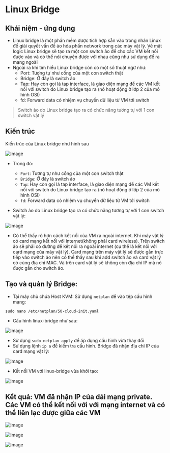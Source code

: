 # Linux Bridge
## Khái niệm - ứng dụng 
- Linux bridge là một phần mềm được tích hợp sẵn vào trong nhân Linux để giải quyết vấn đề ảo hóa phần network trong các máy vật lý. Về mặt logic Linux bridge sẽ tạo ra một con switch ảo để cho các VM kết nối được vào và có thể nói chuyện được với nhau cũng như sử dụng để ra mạng ngoài
- Ngoài ra khi tìm hiểu Linux bridge còn có một số thuật ngữ như:
	+ Port: Tương tự như cổng của một con switch thật
	+ Bridge: Ở đây là switch ảo
	+ Tap: Hay còn gọi là tap interface, là giao diện mạng để các VM kết nối với switch do Linux bridge tạo ra (nó hoạt động ở lớp 2 của mô hình OSI)
	+ fd: Forward data có nhiệm vụ chuyển dữ liệu từ VM tới switch

> Switch ảo do Linux bridge tạo ra có chức năng tương tự với 1 con switch vật lý

## Kiến trúc
Kiến trúc của Linux bridge như hình sau

![image](https://github.com/user-attachments/assets/1c8cfcd8-7a19-4d8c-90ed-46e18d6abaad)

- Trong đó:
	+ `Port`: Tương tự như cổng của một con switch thật
	+ `Bridge`: Ở đây là switch ảo
	+ `Tap`: Hay còn gọi là tap interface, là giao diện mạng để các VM kết nối với switch do Linux bridge tạo ra (nó hoạt động ở lớp 2 của mô hình OSI)
	+ `fd`: Forward data có nhiệm vụ chuyển dữ liệu từ VM tới switch

- Switch ảo do Linux bridge tạo ra có chức năng tương tự với 1 con switch vật lý:

![image](https://github.com/user-attachments/assets/a1474a69-f7c1-43ae-a591-991f648b4527)

- Có thể thấy rõ hơn cách kết nối của VM ra ngoài internet. Khi máy vật lý có card mạng kết nối với internet(không phải card wireless). Trên switch ảo sẽ phải có đường để kết nối ra ngoài internet (cụ thể là kết nối với card mạng của máy vật lý). Card mạng trên máy vật lý sẽ được gắn trực tiếp vào switch ảo nên có thể thấy sau khi add switch ảo và card vật lý có cùng địa chỉ MAC. Và trên card vật lý sẽ không còn địa chỉ IP mà nó được gắn cho switch ảo.

## Tạo và quản lý Bridge:
- Tại máy chủ chứa Host KVM: Sử dụng `netplan` để vào tệp cấu hình mạng:
```
sudo nano /etc/netplan/50-cloud-init.yaml
```

- Cấu hình linux-bridge như sau: 

![image](https://github.com/user-attachments/assets/0304aea8-b3a3-462a-9eb1-4e67d78f4c8f)

- Sử dụng `sudo netplan apply` để áp dụng cấu hình vừa thay đổi
- Sử dụng lệnh `ip a` để kiểm tra cấu hình. Bridge đã nhận địa chỉ IP của card mạng vật lý:

![image](https://github.com/user-attachments/assets/df0a4cd2-1039-4908-ba37-2aa29cf6318e)

- Kết nối VM với linux-bridge vừa khởi tạo:

![image](https://github.com/user-attachments/assets/694c0436-c89c-4b05-9df7-b9b295e95b26)

## Kết quả: VM đã nhận IP của dải mạng private. Các VM có thể kết nối với với mạng internet và có thể liên lạc được giữa các VM

![image](https://github.com/user-attachments/assets/94505eae-c455-4c99-80af-1a41798a79be)

![image](https://github.com/user-attachments/assets/cef8ca53-3a35-4bf0-8061-2886fc10af97)

![image](https://github.com/user-attachments/assets/9550569a-9b46-41a3-ba26-cc97e08d2c9d)

